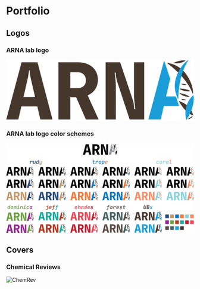 # Portfolio

## Logos

### ARNA lab logo

![Logo highres](https://github.com/EricLarG4/Portfolio/blob/master/images/Logo_ARNA-lowres.png)

### ARNA lab logo color schemes

![Logo colors](https://github.com/EricLarG4/Portfolio/blob/master/images/Logo_ARNA-color_schemes.png)

## Covers

### Chemical Reviews

![ChemRev](https://github.com/EricLarG4/Portfolio/blob/master/images/Cover-ChemRev.tif)

